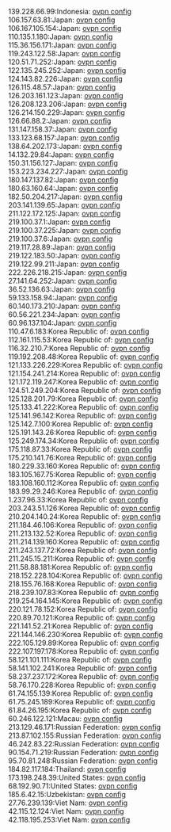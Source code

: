 139.228.66.99:Indonesia: [ovpn config](vpn/139_228_66_99.ovpn)  
106.157.63.81:Japan: [ovpn config](vpn/106_157_63_81.ovpn)  
106.167.105.154:Japan: [ovpn config](vpn/106_167_105_154.ovpn)  
110.135.1.180:Japan: [ovpn config](vpn/110_135_1_180.ovpn)  
115.36.156.171:Japan: [ovpn config](vpn/115_36_156_171.ovpn)  
119.243.122.58:Japan: [ovpn config](vpn/119_243_122_58.ovpn)  
120.51.71.252:Japan: [ovpn config](vpn/120_51_71_252.ovpn)  
122.135.245.252:Japan: [ovpn config](vpn/122_135_245_252.ovpn)  
124.143.82.226:Japan: [ovpn config](vpn/124_143_82_226.ovpn)  
126.115.48.57:Japan: [ovpn config](vpn/126_115_48_57.ovpn)  
126.203.161.123:Japan: [ovpn config](vpn/126_203_161_123.ovpn)  
126.208.123.206:Japan: [ovpn config](vpn/126_208_123_206.ovpn)  
126.214.150.229:Japan: [ovpn config](vpn/126_214_150_229.ovpn)  
126.66.88.2:Japan: [ovpn config](vpn/126_66_88_2.ovpn)  
131.147.158.37:Japan: [ovpn config](vpn/131_147_158_37.ovpn)  
133.123.68.157:Japan: [ovpn config](vpn/133_123_68_157.ovpn)  
138.64.202.173:Japan: [ovpn config](vpn/138_64_202_173.ovpn)  
14.132.29.84:Japan: [ovpn config](vpn/14_132_29_84.ovpn)  
150.31.156.127:Japan: [ovpn config](vpn/150_31_156_127.ovpn)  
153.223.234.227:Japan: [ovpn config](vpn/153_223_234_227.ovpn)  
180.147.137.82:Japan: [ovpn config](vpn/180_147_137_82.ovpn)  
180.63.160.64:Japan: [ovpn config](vpn/180_63_160_64.ovpn)  
182.50.204.217:Japan: [ovpn config](vpn/182_50_204_217.ovpn)  
203.141.139.65:Japan: [ovpn config](vpn/203_141_139_65.ovpn)  
211.122.172.125:Japan: [ovpn config](vpn/211_122_172_125.ovpn)  
219.100.37.1:Japan: [ovpn config](vpn/219_100_37_1.ovpn)  
219.100.37.225:Japan: [ovpn config](vpn/219_100_37_225.ovpn)  
219.100.37.6:Japan: [ovpn config](vpn/219_100_37_6.ovpn)  
219.117.28.89:Japan: [ovpn config](vpn/219_117_28_89.ovpn)  
219.122.183.50:Japan: [ovpn config](vpn/219_122_183_50.ovpn)  
219.122.99.211:Japan: [ovpn config](vpn/219_122_99_211.ovpn)  
222.226.218.215:Japan: [ovpn config](vpn/222_226_218_215.ovpn)  
27.141.64.252:Japan: [ovpn config](vpn/27_141_64_252.ovpn)  
36.52.136.63:Japan: [ovpn config](vpn/36_52_136_63.ovpn)  
59.133.158.94:Japan: [ovpn config](vpn/59_133_158_94.ovpn)  
60.140.173.210:Japan: [ovpn config](vpn/60_140_173_210.ovpn)  
60.56.221.234:Japan: [ovpn config](vpn/60_56_221_234.ovpn)  
60.96.137.104:Japan: [ovpn config](vpn/60_96_137_104.ovpn)  
110.47.6.183:Korea Republic of: [ovpn config](vpn/110_47_6_183.ovpn)  
112.161.115.53:Korea Republic of: [ovpn config](vpn/112_161_115_53.ovpn)  
116.32.210.7:Korea Republic of: [ovpn config](vpn/116_32_210_7.ovpn)  
119.192.208.48:Korea Republic of: [ovpn config](vpn/119_192_208_48.ovpn)  
121.133.226.229:Korea Republic of: [ovpn config](vpn/121_133_226_229.ovpn)  
121.154.241.214:Korea Republic of: [ovpn config](vpn/121_154_241_214.ovpn)  
121.172.119.247:Korea Republic of: [ovpn config](vpn/121_172_119_247.ovpn)  
124.51.249.204:Korea Republic of: [ovpn config](vpn/124_51_249_204.ovpn)  
125.128.201.79:Korea Republic of: [ovpn config](vpn/125_128_201_79.ovpn)  
125.133.41.222:Korea Republic of: [ovpn config](vpn/125_133_41_222.ovpn)  
125.141.96.142:Korea Republic of: [ovpn config](vpn/125_141_96_142.ovpn)  
125.142.7.100:Korea Republic of: [ovpn config](vpn/125_142_7_100.ovpn)  
125.191.143.26:Korea Republic of: [ovpn config](vpn/125_191_143_26.ovpn)  
125.249.174.34:Korea Republic of: [ovpn config](vpn/125_249_174_34.ovpn)  
175.118.87.33:Korea Republic of: [ovpn config](vpn/175_118_87_33.ovpn)  
175.210.141.76:Korea Republic of: [ovpn config](vpn/175_210_141_76.ovpn)  
180.229.33.160:Korea Republic of: [ovpn config](vpn/180_229_33_160.ovpn)  
183.105.167.75:Korea Republic of: [ovpn config](vpn/183_105_167_75.ovpn)  
183.108.160.112:Korea Republic of: [ovpn config](vpn/183_108_160_112.ovpn)  
183.99.29.246:Korea Republic of: [ovpn config](vpn/183_99_29_246.ovpn)  
1.237.96.33:Korea Republic of: [ovpn config](vpn/1_237_96_33.ovpn)  
203.243.51.126:Korea Republic of: [ovpn config](vpn/203_243_51_126.ovpn)  
210.204.140.24:Korea Republic of: [ovpn config](vpn/210_204_140_24.ovpn)  
211.184.46.106:Korea Republic of: [ovpn config](vpn/211_184_46_106.ovpn)  
211.213.132.52:Korea Republic of: [ovpn config](vpn/211_213_132_52.ovpn)  
211.214.139.160:Korea Republic of: [ovpn config](vpn/211_214_139_160.ovpn)  
211.243.137.72:Korea Republic of: [ovpn config](vpn/211_243_137_72.ovpn)  
211.245.15.211:Korea Republic of: [ovpn config](vpn/211_245_15_211.ovpn)  
211.58.88.181:Korea Republic of: [ovpn config](vpn/211_58_88_181.ovpn)  
218.152.228.104:Korea Republic of: [ovpn config](vpn/218_152_228_104.ovpn)  
218.155.76.168:Korea Republic of: [ovpn config](vpn/218_155_76_168.ovpn)  
218.239.107.83:Korea Republic of: [ovpn config](vpn/218_239_107_83.ovpn)  
219.254.164.145:Korea Republic of: [ovpn config](vpn/219_254_164_145.ovpn)  
220.121.78.152:Korea Republic of: [ovpn config](vpn/220_121_78_152.ovpn)  
220.89.70.121:Korea Republic of: [ovpn config](vpn/220_89_70_121.ovpn)  
221.141.52.21:Korea Republic of: [ovpn config](vpn/221_141_52_21.ovpn)  
221.144.146.230:Korea Republic of: [ovpn config](vpn/221_144_146_230.ovpn)  
222.105.129.89:Korea Republic of: [ovpn config](vpn/222_105_129_89.ovpn)  
222.107.197.178:Korea Republic of: [ovpn config](vpn/222_107_197_178.ovpn)  
58.121.101.111:Korea Republic of: [ovpn config](vpn/58_121_101_111.ovpn)  
58.141.102.241:Korea Republic of: [ovpn config](vpn/58_141_102_241.ovpn)  
58.237.237.172:Korea Republic of: [ovpn config](vpn/58_237_237_172.ovpn)  
58.76.170.228:Korea Republic of: [ovpn config](vpn/58_76_170_228.ovpn)  
61.74.155.139:Korea Republic of: [ovpn config](vpn/61_74_155_139.ovpn)  
61.75.245.189:Korea Republic of: [ovpn config](vpn/61_75_245_189.ovpn)  
61.84.26.195:Korea Republic of: [ovpn config](vpn/61_84_26_195.ovpn)  
60.246.122.121:Macau: [ovpn config](vpn/60_246_122_121.ovpn)  
213.129.46.171:Russian Federation: [ovpn config](vpn/213_129_46_171.ovpn)  
213.87.102.155:Russian Federation: [ovpn config](vpn/213_87_102_155.ovpn)  
46.242.83.22:Russian Federation: [ovpn config](vpn/46_242_83_22.ovpn)  
90.154.71.219:Russian Federation: [ovpn config](vpn/90_154_71_219.ovpn)  
95.70.81.248:Russian Federation: [ovpn config](vpn/95_70_81_248.ovpn)  
184.82.117.184:Thailand: [ovpn config](vpn/184_82_117_184.ovpn)  
173.198.248.39:United States: [ovpn config](vpn/173_198_248_39.ovpn)  
68.192.90.71:United States: [ovpn config](vpn/68_192_90_71.ovpn)  
185.6.42.15:Uzbekistan: [ovpn config](vpn/185_6_42_15.ovpn)  
27.76.239.139:Viet Nam: [ovpn config](vpn/27_76_239_139.ovpn)  
42.115.12.124:Viet Nam: [ovpn config](vpn/42_115_12_124.ovpn)  
42.118.195.253:Viet Nam: [ovpn config](vpn/42_118_195_253.ovpn)  

